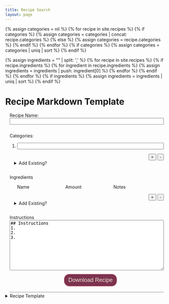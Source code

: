 ```yaml
---
title: Recipe Search
layout: page
---
```

{% assign categories = nil %}
{% for recipe in site.recipes %}
{% if categories %}
    {% assign categories = categories | concat: recipe.categories %}
{% else %}
    {% assign categories = recipe.categories %}
{% endif %}
{% endfor %}
{% if categories %}
{% assign categories = categories | uniq | sort %}
{% endif %}

{% assign ingredients = "" | split: ',' %}
{% for recipe in site.recipes %}
    {% if recipe.ingredients %}
    {% for ingredient in recipe.ingredients %}
        {% assign ingredients = ingredients | push: ingredient[0] %}
    {% endfor %}
    {% endif %}
{% endfor %}
{% if ingredients %}
{% assign ingredients = ingredients | uniq | sort %}
{% endif %}

<h1>Recipe Markdown Template</h1>
<div style="margin-left: 1em; margin-bottom: 3px; padding-bottom: 6px; border-bottom: 1px solid grey">
    <p>
    </p>
    <label>Recipe Name:</label>
    <input id="wizard.name" style="width: 100%; margin-bottom: 2em;">
    <label>Categories:</label>
    <ol id="wizard.categories">
        <li><input style="width:100%;"></li>
    </ol>
    <div style="text-align: right">
        <button onclick="wizard.categories.add()">+</button>
        <button onclick="wizard.categories.remove()">-</button>
    </div>
    <details style="margin-left: 1em; margin-right: 1em; margin-bottom: 2em;">
        <summary>Add Existing?</summary>
        <div>
        {% for cat in categories %}
        <button onclick="wizard.categories.addExisting('{{cat}}')">{{cat}}</button>
        {% endfor %}
        </div>
    </details>
    <label>Ingredients</label>
    <ol id="wizard.ingredients" start=0 type=1>
        <li style="list-style-type: none;">
            <div style="width: 32%; display: inline-block;">Name</div>
            <div style="width: 32%; display: inline-block;">Amount</div>
            <div style="width: 32%; display: inline-block;">Notes</div>
        </li>
    </ol>
    <div style="text-align: right">
        <button onclick="wizard.ingredients.add()">+</button>
        <button onclick="wizard.ingredients.remove()">-</button>
    </div>
    <details style="margin-left: 1em; margin-right: 1em; margin-bottom: 2em;">
        <summary>Add Existing?</summary>
        <div>
        {% for i in ingredients %}
        <button onclick="wizard.ingredients.addExisting('{{i}}', '', '')">{{i}}</button>
        {% endfor %}
        </div>
    </details>
    <label>Instructions</label>
    <textarea id="wizard.instructions" style="resize: vertical; width:100%; min-height: 12em;">
## Instructions
1. 
2.
3.</textarea>
    <div style="text-align: center; padding: 12px; width: 100%;">
        <button style="background-color: #7c334f; color: #ece4d8; border: 1px solid #c7556c; border-radius: 16px; font-size: large; padding: 8px 12px;" onclick="wizard.downloadMd();">Download Recipe</button>
    </div>
</div>

<details>
    <summary>Recipe Template</summary>
    <div>
        <p>
            The following is a <a href="https://www.markdownguide.org/basic-syntax/" target="_blank">markdown</a> template to creating recipes compatible with this site. Simply copy this and save it as a plain text file. 
        </p>
        <textarea  id="result" style="resize: vertical; width:100%; min-height: 32em;"></textarea >
        <div style="text-align: center; padding: 12px; width: 100%;">
            <button style="background-color: #7c334f; color: #ece4d8; border: 1px solid #c7556c; border-radius: 16px; font-size: large; padding: 8px 12px;" onclick="wizard.updateMd();">Update Template from Recipe</button>
        </div>
    </div>
</details>

<script>
    var wizard = {
        getMd: function() {
            var cats = this.categories.get();
            var catstring = "";
            for (var i = 0; i < cats.length; i++) {
                catstring += "- " + cats[i] + "\n";
            }
            var is = this.ingredients.get();
            var istring = "";
            for (var i = 0; i < is.length; i++) {
                istring += "  " + is[i] + "\n";
            }
return `---
title: ${this.getName()}
categories:
${catstring}
ingredients:
${istring}
---
${this.getInstructions()}`;
        },
        updateMd: function() {
            var md = this.getMd();

            document.getElementById("result").value = md;
        },
        downloadMd: function() {
            var filename = this.getName() + ".md";
            var text = this.getMd();

            var element = document.createElement('a');
            element.setAttribute('href', 'data:text/plain;charset=utf-8,' + encodeURIComponent(text));
            element.setAttribute('download', filename);
            element.style.display = 'none';
            document.body.appendChild(element);

            element.click();

            document.body.removeChild(element)
        },
        getName: function() {
            return document.getElementById("wizard.name").value;
        },
        getInstructions: function() {
            return document.getElementById("wizard.instructions").value;
        },
        categories: {
            add: function() {
                var cats = document.getElementById("wizard.categories");
                var li = document.createElement("li");
                li.innerHTML = "<input style=\"width:100%;\">";
                cats.appendChild(li);
                return li;
            },
            remove: function() {
                var select = document.getElementById("wizard.categories");
                select.removeChild(select.lastChild);
            },
            addExisting: function(name) {
                var cats = document.getElementById("wizard.categories");
                var li = document.createElement("li");
                li.innerHTML = "<input style=\"width:100%;\" value=" + name + ">";
                cats.appendChild(li);
                return li;
            },
            get: function() {
                var cats = document.getElementById("wizard.categories");
                var listOfCats = cats.querySelectorAll("input");
                var finalList = [];
                if (listOfCats) {
                    for (var i = 0; i < listOfCats.length; i++) {
                        var c = listOfCats[i].value;
                        if (c == null || c == "") {
                            continue;
                        } 
                        finalList.push(c);
                    }
                }
                return finalList;
            }
        },
        ingredients: {
            add: function(){
                var cats = document.getElementById("wizard.ingredients");
                var li = document.createElement("li");
                li.innerHTML = 
`<div style="width: 32%; display: inline-block;"><input style=\"width:100%;\"></div>
<div style="width: 32%; display: inline-block;"><input style=\"width:100%;\"></div>
<div style="width: 32%; display: inline-block;"><input style=\"width:100%;\"></div>`;
                cats.appendChild(li);
                return li;
            },
            remove: function() {
                var select = document.getElementById("wizard.ingredients");
                if (select.childElementCount > 1) {
                    select.removeChild(select.lastChild);
                }
            },
            addExisting: function(name, amount, note){
                var cats = document.getElementById("wizard.ingredients");
                var li = document.createElement("li");
                li.innerHTML = 
`<div style="width: 32%; display: inline-block;"><input style=\"width:100%;\" value=\"${name}\"></div>
<div style="width: 32%; display: inline-block;"><input style=\"width:100%;\" value=\"${amount}\"></div>
<div style="width: 32%; display: inline-block;"><input style=\"width:100%;\" value=\"${note}\"></div>`;
                cats.appendChild(li);
                return li;
            },
            get: function() {
                var cats = document.getElementById("wizard.ingredients");
                var listOfCats = cats.querySelectorAll("li");
                var finalList = [];
                if (listOfCats) {
                    for (var i = 1; i < listOfCats.length; i++) {
                        var row = listOfCats[i];
                        var inputs = row.querySelectorAll("input");
                        
                        if (inputs == null || inputs.length < 1)
                            continue;

                        var name = inputs[0].value;
                        if (name == null || name == "") {
                            continue;
                        } 
                        var amt = "";
                        var inst = "";
                        if (inputs.length >= 2) {
                            amt = inputs[1].value;
                        }
                        if (inputs.length >= 3) {
                            inst = inputs[2].value;
                        }
                         
                        if (inst != null && inst.length > 0) {
                            finalList.push(`${name}: ${amt}, ${inst}`);
                        } else {
                            finalList.push(`${name}: ${amt}`);
                        }
                    }
                }
                return finalList;
            }
        }
    };
    window.wizard = wizard;
</script>